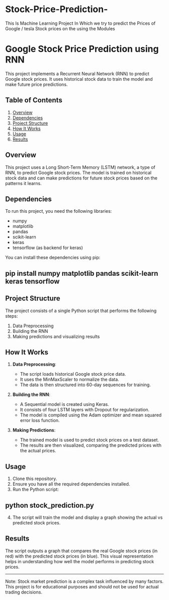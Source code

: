 # Stock-Price-Prediction-
This Is Machine Learning Project In Which we try to predict the Prices of Google / tesla  Stock prices on the using the Modules

# Google Stock Price Prediction using RNN

This project implements a Recurrent Neural Network (RNN) to predict Google stock prices. It uses historical stock data to train the model and make future price predictions.

## Table of Contents
1. [Overview](#overview)
2. [Dependencies](#dependencies)
3. [Project Structure](#project-structure)
4. [How It Works](#how-it-works)
5. [Usage](#usage)
6. [Results](#results)

## Overview

This project uses a Long Short-Term Memory (LSTM) network, a type of RNN, to predict Google stock prices. The model is trained on historical stock data and can make predictions for future stock prices based on the patterns it learns.

## Dependencies

To run this project, you need the following libraries:
- numpy
- matplotlib
- pandas
- scikit-learn
- keras
- tensorflow (as backend for keras)

You can install these dependencies using pip:
## pip install numpy matplotlib pandas scikit-learn keras tensorflow


## Project Structure

The project consists of a single Python script that performs the following steps:
1. Data Preprocessing
2. Building the RNN
3. Making predictions and visualizing results

## How It Works

1. **Data Preprocessing**: 
   - The script loads historical Google stock price data.
   - It uses the MinMaxScaler to normalize the data.
   - The data is then structured into 60-day sequences for training.

2. **Building the RNN**:
   - A Sequential model is created using Keras.
   - It consists of four LSTM layers with Dropout for regularization.
   - The model is compiled using the Adam optimizer and mean squared error loss function.

3. **Making Predictions**:
   - The trained model is used to predict stock prices on a test dataset.
   - The results are then visualized, comparing the predicted prices with the actual prices.

## Usage

1. Clone this repository.
2. Ensure you have all the required dependencies installed.
3. Run the Python script:

## python stock_prediction.py

4. The script will train the model and display a graph showing the actual vs predicted stock prices.

## Results

The script outputs a graph that compares the real Google stock prices (in red) with the predicted stock prices (in blue). This visual representation helps in understanding how well the model performs in predicting stock prices.

---

Note: Stock market prediction is a complex task influenced by many factors. This project is for educational purposes and should not be used for actual trading decisions.



